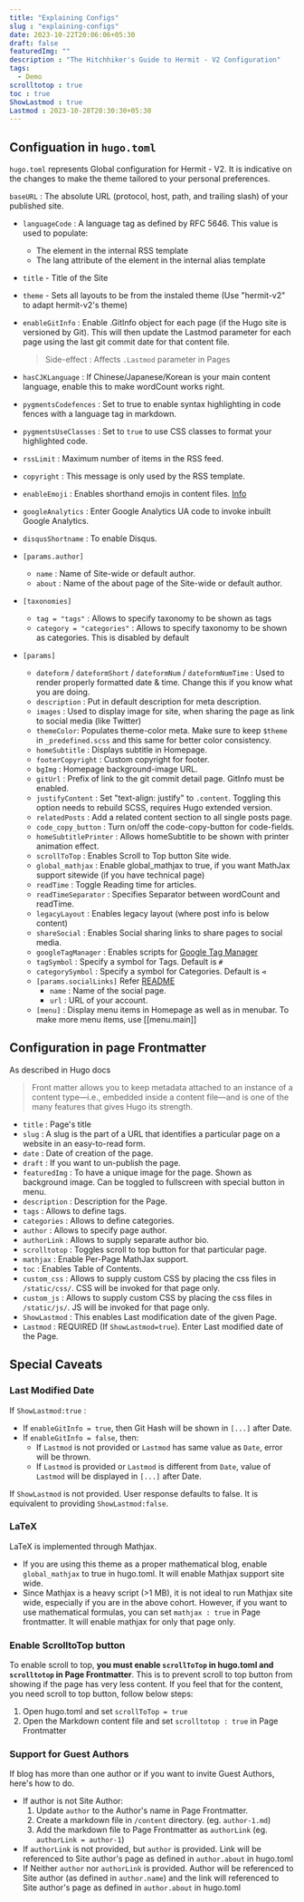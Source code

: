 ```yaml
---
title: "Explaining Configs"
slug : "explaining-configs"
date: 2023-10-22T20:06:06+05:30
draft: false
featuredImg: ""
description : "The Hitchhiker's Guide to Hermit - V2 Configuration"
tags: 
  - Demo
scrolltotop : true
toc : true
ShowLastmod : true
Lastmod : 2023-10-28T20:30:30+05:30
---
```


## Configuation in `hugo.toml`

`hugo.toml` represents Global configuration for Hermit - V2. It is indicative on the changes to make the theme tailored to your personal preferences.

`baseURL` : The absolute URL (protocol, host, path, and trailing slash) of your published site.
- `languageCode` : A language tag as defined by RFC 5646. This value is used to populate:
	- The <language> element in the internal RSS template
	- The lang attribute of the <html> element in the internal alias template
- `title` - Title of the Site
- `theme` - Sets all layouts to be from the instaled theme (Use "hermit-v2" to adapt hermit-v2's theme)
- `enableGitInfo` : Enable .GitInfo object for each page (if the Hugo site is versioned by Git). This will then update the Lastmod parameter for each page using the last git commit date for that content file.
  > Side-effect : Affects `.Lastmod` parameter in Pages

- `hasCJKLanguage` : If Chinese/Japanese/Korean is your main content language, enable this to make wordCount works right.
- `pygmentsCodefences` : Set to true to enable syntax highlighting in code fences with a language tag in markdown.
- `pygmentsUseClasses` : Set to `true` to use CSS classes to format your highlighted code.
- `rssLimit` : Maximum number of items in the RSS feed.
- `copyright` : This message is only used by the RSS template.
- `enableEmoji` : Enables shorthand emojis in content files. [Info](https://gohugo.io/functions/emojify/)
- `googleAnalytics` : Enter Google Analytics UA code to invoke inbuilt Google Analytics.
- `disqusShortname` : To enable Disqus.
- `[params.author]`
	- `name` : Name of Site-wide or default author.
	- `about` : Name of the about page of the Site-wide or default author.
- `[taxonomies]`
	- `tag = "tags"` : Allows to specify taxonomy to be shown as tags
	- `category = "categories"` : Allows to specify taxonomy to be shown as categories. This is disabled by default
- `[params]`
	- `dateform` / `dateformShort` / `dateformNum` / `dateformNumTime` : Used to render properly formatted date & time. Change this if you know what you are doing.
	- `description` : Put in default description for meta description.
	- `images` : Used to display image for site, when sharing the page as link to social media (like Twitter)
	- `themeColor`: Populates theme-color meta. Make sure to keep `$theme` in `_predefined.scss` and this same for better color consistency.
	- `homeSubtitle` : Displays subtitle in Homepage.
	- `footerCopyright` : Custom copyright for footer.
	- `bgImg` : Homepage background-image URL.
	- `gitUrl` : Prefix of link to the git commit detail page. GitInfo must be enabled.
	- `justifyContent` : Set "text-align: justify" to `.content`. Toggling this option needs to rebuild SCSS, requires Hugo extended version.
	- `relatedPosts` : Add a related content section to all single posts page.
	- `code_copy_button` : Turn on/off the code-copy-button for code-fields.
	- `homeSubtitlePrinter` : Allows homeSubtitle to be shown with printer animation effect.
	- `scrollToTop` : Enables Scroll to Top button Site wide.
	- `global_mathjax` : Enable global_mathjax to true, if you want MathJax support sitewide (if you have technical page)
	- `readTime` : Toggle Reading time for articles.
	- `readTimeSeparator` : Specifies Separator between wordCount and readTime.
	- `legacyLayout` : Enables legacy layout (where post info is below content)
	- `shareSocial` : Enables Social sharing links to share pages to social media.
	- `googleTagManager` : Enables scripts for [Google Tag Manager](https://tagmanager.google.com/)
	- `tagSymbol` : Specify a symbol for Tags. Default is `#`
	- `categorySymbol` : Specify a symbol for Categories. Default is `⊲`
	-  `[params.socialLinks]` Refer [README](https://github.com/1bl4z3r/hermit-V2#social-icons)
		- `name` : Name of the social page.
		- `url` : URL of your account.
	- `[menu]` : Display menu items in Homepage as well as in menubar. To make more menu items, use [[menu.main]]

## Configuration in page Frontmatter
  
  As described in Hugo docs

  > Front matter allows you to keep metadata attached to an instance of a content type—i.e., embedded inside a content file—and is one of the many features that gives Hugo its strength.

- `title` : Page's title
- `slug` : A slug is the part of a URL that identifies a particular page on a website in an easy-to-read form.
- `date` : Date of creation of the page.
- `draft` : If you want to un-publish the page.
- `featuredImg` : To have a unique image for the page. Shown as background image. Can be toggled to fullscreen with special button in menu.
- `description` : Description for the Page.
- `tags` : Allows to define tags.
- `categories` : Allows to define categories.
- `author` : Allows to specify page author.
- `authorLink` : Allows to supply separate author bio.
- `scrolltotop` : Toggles scroll to top button for that particular page.
- `mathjax` : Enable Per-Page MathJax support.
- `toc` : Enables Table of Contents.
- `custom_css` : Allows to supply custom CSS by placing the css files in `/static/css/`. CSS will be invoked for that page only.
- `custom_js` : Allows to supply custom CSS by placing the css files in `/static/js/`. JS will be invoked for that page only.
- `ShowLastmod` : This enables Last modification date of the given Page.
- `Lastmod` : REQUIRED (If `ShowLastmod=true`). Enter Last modified date of the Page.

## Special Caveats

### Last Modified Date

If `ShowLastmod:true` :
- If `enableGitInfo = true`, then Git Hash will be shown in `[...]` after Date.
- If `enableGitInfo = false`, then:
	- If `Lastmod` is not provided or `Lastmod` has same value as `Date`, error will be thrown.
	- If `Lastmod` is provided or `Lastmod` is different from `Date`, value of `Lastmod` will be displayed in `[...]` after Date.

If `ShowLastmod` is not provided. User response defaults to false. It is equivalent to providing `ShowLastmod:false`.

### LaTeX

LaTeX is implemented through Mathjax. 
  - If you are using this theme as a proper  mathematical blog, enable `global_mathjax` to true in hugo.toml. It will enable Mathjax support site wide.
  - Since Mathjax is a heavy script (>1 MB), it is not ideal to run Mathjax site wide, especially if you are in the above cohort. However, if you want to use mathematical formulas, you can set `mathjax : true` in Page frontmatter. It will enable mathjax for only that page only.

### Enable ScrolltoTop button

To enable scroll to top, **you must enable `scrollToTop` in hugo.toml and `scrolltotop` in Page Frontmatter**. This is to prevent scroll to top button from showing if the page has very less content. If you feel that for the content, you need scroll to top button, follow below steps:
  1. Open hugo.toml and set `scrollToTop = true`
  2. Open the Markdown content file and set `scrolltotop : true` in Page Frontmatter

### Support for Guest Authors

If blog has more than one author or if you want to invite Guest Authors, here's how to do.

- If author is not Site Author:
  1. Update `author` to the Author's name in Page Frontmatter.
  2. Create a markdown file in `/content` directory. (eg. `author-1.md`)
  3. Add the markdown file to Page Frontmatter as `authorLink` (eg. `authorLink = author-1`)
- If `authorLink` is not provided, but `author` is provided. Link will be referenced to Site author's page as defined in `author.about` in hugo.toml
- If Neither `author` nor `authorLink` is provided. Author will be referenced to Site author (as defined in `author.name`) and the link will referenced to Site author's page as defined in `author.about` in hugo.toml